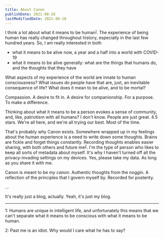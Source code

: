 ```yaml
---
title: About Canon
publishDate: 2021-08-28
lastModifiedDate: 2021-09-10
---
```

I think a lot about what it means to be human<small><sup>[1](#foot1)</sup></small>.
The experience of being human has really changed throughout history, especially in the last few hundred years.
So, I am really interested in both

- what it means to be alive now, a year and a half into a world with COVID-19 
- what it means to be alive generally: what are the things that humans do, and the thoughts that they have

What aspects of my experience of the world are innate to human consciousness? What issues do people have that are, just,
an inevitable consequence of life? What does it mean to be alive, and to be mortal?

Compassion. A desire to fit in. A desire for companionship. For a purpose. To make a difference.
<!--- Contempt. Selfishness. Envy. Greed. -->

Thinking about what it means to be a person evokes a sense of community, and, like, patriotism with all humans?
I don't know. People are just great. 4.5 stars. We're all here, and we're all trying our best. Most of the time.

That's probably why Canon exists. Somewhere wrapped up in my feelings about the human experience 
is a need to write down some thoughts. Brains are fickle and forget things constantly. Recording thoughts enables 
easier sharing, with both others and future me<small><sup>[2](#foot2)</sup></small>. I'm the type of person who likes
to keep all sorts of metadata about myself. It's why I haven't turned off all the privacy-invading settings on my 
devices. Yes, please take my data. As long as you share it with me.

Canon is meant to be *my canon*. Authentic thoughts from the noggin. 
A reflection of the principles that I govern myself by. Recorded for posterity.

...

It's really just a blog, actually. Yeah, it's just my blog.

---

<a name="foot1">1</a>: Humans are unique in intelligent life, and unfortunately this means that we can't
separate what it means to be conscious with what it means to be human.

<a name="foot2">2</a>: Past me is an idiot. Why would I care what he has to say?